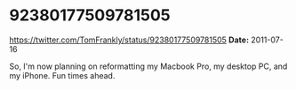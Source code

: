 # 92380177509781505
https://twitter.com/TomFrankly/status/92380177509781505
**Date:** 2011-07-16

So, I'm now planning on reformatting my Macbook Pro, my desktop PC, and my iPhone. Fun times ahead.
